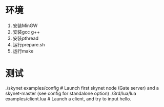 # 环境
1. 安装MinGW
2. 安装gcc g++
3. 安装pthread
4. 运行prepare.sh
5. 运行make

# 测试
./skynet examples/config    # Launch first skynet node  (Gate server) and a skynet-master (see config for standalone option)
./3rd/lua/lua examples/client.lua   # Launch a client, and try to input hello.

